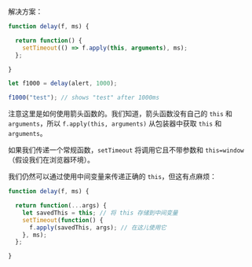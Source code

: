 解决方案：

```js demo
function delay(f, ms) {

  return function() {
    setTimeout(() => f.apply(this, arguments), ms);
  };

}

let f1000 = delay(alert, 1000);

f1000("test"); // shows "test" after 1000ms
```

注意这里是如何使用箭头函数的。我们知道，箭头函数没有自己的 `this` 和 `arguments`，所以 `f.apply(this, arguments)` 从包装器中获取 `this` 和 `arguments`。

如果我们传递一个常规函数，`setTimeout` 将调用它且不带参数和 `this=window`（假设我们在浏览器环境）。

我们仍然可以通过使用中间变量来传递正确的 `this`，但这有点麻烦：

```js
function delay(f, ms) {

  return function(...args) {
    let savedThis = this; // 将 this 存储到中间变量
    setTimeout(function() {
      f.apply(savedThis, args); // 在这儿使用它
    }, ms);
  };

}
```
